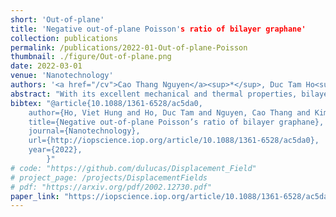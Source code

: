 ```yaml
---
short: 'Out-of-plane'
title: 'Negative out-of-plane Poisson's ratio of bilayer graphane'
collection: publications
permalink: /publications/2022-01-Out-of-plane-Poisson
thumbnail: ./figure/Out-of-plane.png
date: 2022-03-01
venue: 'Nanotechnology'
authors: '<a href="/cv">Cao Thang Nguyen</a><sup>*</sup>, Duc Tam Ho<sup>*</sup>, Seung Tae Choi, Doo-Man Chun, Sung Youb Kim <br> <small><i>* equal contribution.</i></small>'
abstract: "With its excellent mechanical and thermal properties, bilayer graphane is a promising material for realizing future nanoelectromechanical systems. In this study, we focus on the auxetic behavior of bilayer graphane under external loading along various directions through atomistic simulations. We numerically and theoretically reveal the mechanism of the auxeticity in terms of intrinsic interactions between carbon atoms by constructing bilayer graphane. Given that the origin of the auxeticity is intrinsic rather than extrinsic, the work provides a novel technique to control the dimensions of nanoscale bilayer graphane by simply changing the external conditions without the requirement of complex structural design of the material."
bibtex: "@article{10.1088/1361-6528/ac5da0,
	author={Ho, Viet Hung and Ho, Duc Tam and Nguyen, Cao Thang and Kim, Sung Youb},
	title={Negative out-of-plane Poisson’s ratio of bilayer graphane},
	journal={Nanotechnology},
	url={http://iopscience.iop.org/article/10.1088/1361-6528/ac5da0},
	year={2022},
        }"
# code: "https://github.com/dulucas/Displacement_Field"
# project_page: /projects/DisplacementFields
# pdf: "https://arxiv.org/pdf/2002.12730.pdf"
paper_link: "https://iopscience.iop.org/article/10.1088/1361-6528/ac5da0"
---
```


